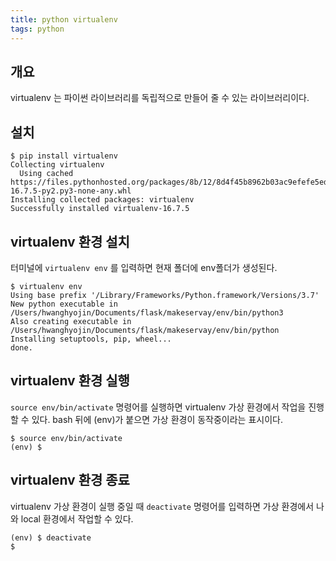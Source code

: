 ```yaml
---
title: python virtualenv
tags: python
---
```


## 개요
virtualenv 는 파이썬 라이브러리를 독립적으로 만들어 줄 수 있는 라이브러리이다.

## 설치
```
$ pip install virtualenv
Collecting virtualenv
  Using cached https://files.pythonhosted.org/packages/8b/12/8d4f45b8962b03ac9efefe5ed5053f6b29334d83e438b4fe379d21c0cb8e/virtualenv-16.7.5-py2.py3-none-any.whl
Installing collected packages: virtualenv
Successfully installed virtualenv-16.7.5
```

## virtualenv 환경 설치
터미널에 `virtualenv env` 를 입력하면 현재 폴더에 env폴더가 생성된다.
```
$ virtualenv env
Using base prefix '/Library/Frameworks/Python.framework/Versions/3.7'
New python executable in /Users/hwanghyojin/Documents/flask/makeservay/env/bin/python3
Also creating executable in /Users/hwanghyojin/Documents/flask/makeservay/env/bin/python
Installing setuptools, pip, wheel...
done.
```

## virtualenv 환경 실행
`source env/bin/activate` 명령어를 실행하면 virtualenv 가상 환경에서 작업을 진행할 수 있다.
bash 뒤에 (env)가 붙으면 가상 환경이 동작중이라는 표시이다.
```
$ source env/bin/activate
(env) $
```

## virtualenv 환경 종료
virtualenv 가상 환경이 실행 중일 때 `deactivate` 명령어를 입력하면 가상 환경에서 나와 local 환경에서 작업할 수 있다.
```
(env) $ deactivate
$
```